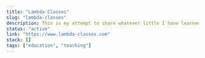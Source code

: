 ```yaml
---
title: "Lambda Classes"
slug: "lambda-classes"
description: This is my attempt to share whatever little I have learned with the software engineers of tomorrow.
status: "active"
link: "https://www.lambda-classes.com"
stack: []
tags: ["education", "teaching"]
---
```

